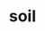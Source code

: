 ---
category: 4-letters
denotation: null
name: soil
reference_link: https://www.etymonline.com/word/soil
root_language: null
root_name: null
title: soil
type: free
word_sums:
- respelling: soil
  sum: 'Soil + '
---